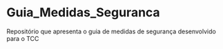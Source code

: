 # Guia_Medidas_Seguranca
Repositório que apresenta o guia de medidas de segurança desenvolvido para o TCC
